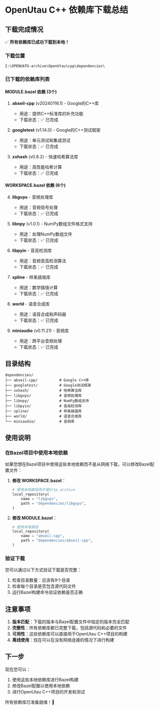 # OpenUtau C++ 依赖库下载总结

## 下载完成情况

✅ **所有依赖库已成功下载到本地！**

### 下载位置
```
I:\OPENUATU-archive\OpenUtau\cpp\dependencies\
```

### 已下载的依赖库列表

#### MODULE.bazel 依赖 (3个)
1. **abseil-cpp** (v20240116.1) - Google的C++库
   - 用途：提供C++标准库的补充功能
   - 下载状态：✅ 已完成

2. **googletest** (v1.14.0) - Google的C++测试框架
   - 用途：单元测试和集成测试
   - 下载状态：✅ 已完成

3. **xxhash** (v0.8.2) - 快速哈希算法库
   - 用途：高性能哈希计算
   - 下载状态：✅ 已完成

#### WORKSPACE.bazel 依赖 (6个)
4. **libgvps** - 音频处理库
   - 用途：音频信号处理
   - 下载状态：✅ 已完成

5. **libnpy** (v1.0.1) - NumPy数组文件格式支持
   - 用途：处理NumPy数组文件
   - 下载状态：✅ 已完成

6. **libpyin** - 音高检测库
   - 用途：音频音高检测算法
   - 下载状态：✅ 已完成

7. **spline** - 样条插值库
   - 用途：数学插值计算
   - 下载状态：✅ 已完成

8. **world** - 语音合成库
   - 用途：语音合成和声码器
   - 下载状态：✅ 已完成

9. **miniaudio** (v0.11.21) - 音频库
   - 用途：跨平台音频处理
   - 下载状态：✅ 已完成

## 目录结构

```
dependencies/
├── abseil-cpp/          # Google C++库
├── googletest/          # Google测试框架
├── xxhash/              # 哈希算法库
├── libgvps/             # 音频处理库
├── libnpy/              # NumPy数组支持
├── libpyin/             # 音高检测库
├── spline/              # 样条插值库
├── world/               # 语音合成库
└── miniaudio/           # 音频库
```

## 使用说明

### 在Bazel项目中使用本地依赖

如果您想在Bazel项目中使用这些本地依赖而不是从网络下载，可以修改Bazel配置文件：

1. **修改 WORKSPACE.bazel**：
   ```python
   # 使用本地路径而不是http_archive
   local_repository(
       name = "libgvps",
       path = "dependencies/libgvps",
   )
   ```

2. **修改 MODULE.bazel**：
   ```python
   # 使用本地路径
   local_repository(
       name = "abseil-cpp",
       path = "dependencies/abseil-cpp",
   )
   ```

### 验证下载

您可以通过以下方式验证下载是否完整：

1. 检查目录数量：应该有9个目录
2. 检查每个目录是否包含源代码文件
3. 运行Bazel构建命令验证依赖是否正确

## 注意事项

1. **版本匹配**：下载的版本与Bazel配置文件中指定的版本完全匹配
2. **完整性**：所有依赖库都已完整下载，包括源代码和必要的文件
3. **可用性**：这些依赖库可以直接用于OpenUtau C++项目的构建
4. **离线使用**：现在可以在没有网络连接的情况下进行构建

## 下一步

现在您可以：
1. 使用这些本地依赖库进行Bazel构建
2. 修改Bazel配置以使用本地依赖
3. 进行OpenUtau C++项目的开发和测试

所有依赖库已准备就绪！🎉 